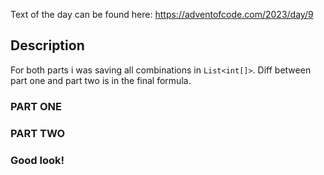 ﻿Text of the day can be found here:
https://adventofcode.com/2023/day/9

## Description

For both parts i was saving all combinations in `List<int[]>`. Diff between part one and part two is in the final formula.

### PART ONE

### PART TWO

### Good look!
